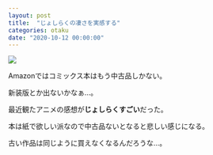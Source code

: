 ```yaml
---
layout: post
title:  "じょしらくの凄さを実感する"
categories: otaku
date: "2020-10-12 00:00:00"
---
```


<a href="https://www.amazon.co.jp/%E3%81%98%E3%82%87%E3%81%97%E3%82%89%E3%81%8F-1-%E3%83%AF%E3%82%A4%E3%83%89KC-%E9%80%B1%E5%88%8A%E5%B0%91%E5%B9%B4%E3%83%9E%E3%82%AC%E3%82%B8%E3%83%B3-%E3%83%A4%E3%82%B9/dp/4063376907/ref=as_li_ss_il?_encoding=UTF8&qid=1603477037&sr=1-2&linkCode=li3&tag=infirmaria112-22&linkId=da1cffd2a9c322719aad21c45748a3aa&language=ja_JP" target="_blank"><img border="0" src="//ws-fe.amazon-adsystem.com/widgets/q?_encoding=UTF8&ASIN=4063376907&Format=_SL250_&ID=AsinImage&MarketPlace=JP&ServiceVersion=20070822&WS=1&tag=infirmaria112-22&language=ja_JP" ></a><img src="https://ir-jp.amazon-adsystem.com/e/ir?t=infirmaria112-22&language=ja_JP&l=li3&o=9&a=4063376907" width="1" height="1" border="0" alt="" style="border:none !important; margin:0px !important;" />

Amazonではコミックス本はもう中古品しかない。

新装版とか出ないかなぁ...。

最近観たアニメの感想が**じょしらくすごい**だった。

本は紙で欲しい派なので中古品ないとなると悲しい感じになる。

古い作品は同じように買えなくなるんだろうな...。
